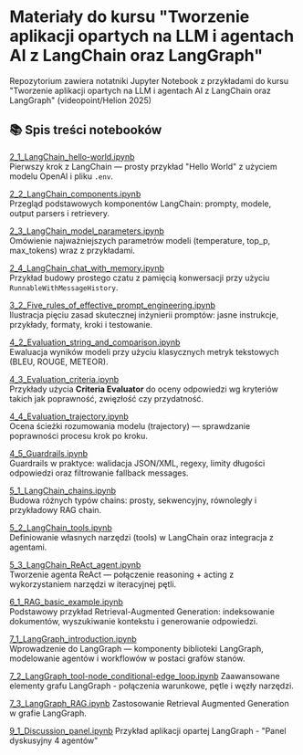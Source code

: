 # Materiały do kursu "Tworzenie aplikacji opartych na LLM i agentach AI z LangChain oraz LangGraph"

Repozytorium zawiera notatniki Jupyter Notebook z przykładami do kursu "Tworzenie aplikacji opartych na LLM i agentach AI z LangChain oraz LangGraph" (videopoint/Helion 2025)

## 📚 Spis treści notebooków

[2_1_LangChain_hello-world.ipynb](2_1_LangChain_hello-world.ipynb)  
Pierwszy krok z LangChain — prosty przykład "Hello World" z użyciem modelu OpenAI i pliku `.env`.

[2_2_LangChain_components.ipynb](2_2_LangChain_components.ipynb)  
Przegląd podstawowych komponentów LangChain: prompty, modele, output parsers i retrievery.

[2_3_LangChain_model_parameters.ipynb](2_3_LangChain_model_parameters.ipynb)  
Omówienie najważniejszych parametrów modeli (temperature, top_p, max_tokens) wraz z przykładami.

[2_4_LangChain_chat_with_memory.ipynb](2_4_LangChain_chat_with_memory.ipynb)  
Przykład budowy prostego czatu z pamięcią konwersacji przy użyciu `RunnableWithMessageHistory`.

[3_2_Five_rules_of_effective_prompt_engineering.ipynb](3_2_Five_rules_of_effective_prompt_engineering.ipynb)  
Ilustracja pięciu zasad skutecznej inżynierii promptów: jasne instrukcje, przykłady, formaty, kroki i testowanie.

[4_2_Evaluation_string_and_comparison.ipynb](4_2_Evaluation_string_and_comparison.ipynb)  
Ewaluacja wyników modeli przy użyciu klasycznych metryk tekstowych (BLEU, ROUGE, METEOR).

[4_3_Evaluation_criteria.ipynb](4_3_Evaluation_criteria.ipynb)  
Przykłady użycia **Criteria Evaluator** do oceny odpowiedzi wg kryteriów takich jak poprawność, zwięzłość czy przydatność.

[4_4_Evaluation_trajectory.ipynb](4_4_Evaluation_trajectory.ipynb)  
Ocena ścieżki rozumowania modelu (trajectory) — sprawdzanie poprawności procesu krok po kroku.

[4_5_Guardrails.ipynb](4_5_Guardrails.ipynb)  
Guardrails w praktyce: walidacja JSON/XML, regexy, limity długości odpowiedzi oraz filtrowanie fallback messages.

[5_1_LangChain_chains.ipynb](5_1_LangChain_chains.ipynb)  
Budowa różnych typów chains: prosty, sekwencyjny, równoległy i przykładowy RAG chain.

[5_2_LangChain_tools.ipynb](5_2_LangChain_tools.ipynb)  
Definiowanie własnych narzędzi (tools) w LangChain oraz integracja z agentami.

[5_3_LangChain_ReAct_agent.ipynb](5_3_LangChain_ReAct_agent.ipynb)  
Tworzenie agenta ReAct — połączenie reasoning + acting z wykorzystaniem narzędzi w iteracyjnej pętli.

[6_1_RAG_basic_example.ipynb](6_1_RAG_basic_example.ipynb)  
Podstawowy przykład Retrieval-Augmented Generation: indeksowanie dokumentów, wyszukiwanie kontekstu i generowanie odpowiedzi.

[7_1_LangGraph_introduction.ipynb](7_1_LangGraph_introduction.ipynb)  
Wprowadzenie do LangGraph — komponenty biblioteki LangGraph, modelowanie agentów i workflowów w postaci grafów stanów.

[7_2_LangGraph_tool-node_conditional-edge_loop.ipynb](7_2_LangGraph_tool-node_conditional-edge_loop.ipynb)
Zaawansowane elementy grafu LangGraph - połączenia warunkowe, pętle i węzły narzędzi.

[7_3_LangGraph_RAG.ipynb](7_3_LangGraph_RAG.ipynb)
Zastosowanie Retrieval Augmented Generation w grafie LangGraph.

[9_1_Discussion_panel.ipynb](9_1_Discussion_panel.ipynb)
Przykład aplikacji opartej LangGraph - "Panel dyskusyjny 4 agentów"